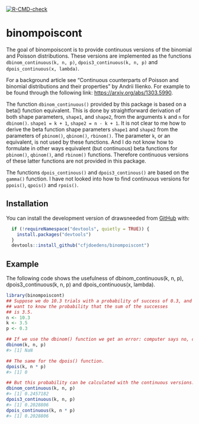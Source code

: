 
<!-- README.md is generated from README.Rmd. Please edit that file -->

<!-- badges: start -->
[![R-CMD-check](https://github.com/cfjdoedens/binompoiscont/actions/workflows/R-CMD-check.yaml/badge.svg)](https://github.com/cfjdoedens/binompoiscont/actions/workflows/R-CMD-check.yaml)
<!-- badges: end -->

# binompoiscont

The goal of binompoiscont is to provide continuous versions of the
binomial and Poisson distributions. These versions are implemented as
the functions `dbinom_continuous(k, n, p)`, `dpois3_continuous(k, n, p)`
and `dpois_continuous(x, lambda)`.

For a background article see “Continuous counterparts of Poisson and
binomial distributions and their properties” by Andrii Ilienko. For
example to be found through the following link:
<https://arxiv.org/abs/1303.5990>.

The function `dbinom_continuous()` provided by this package is based on
a beta() function equivalent. This is done by straightforward derivation
of both shape parameters, `shape1`, and `shape2`, from the arguments `k`
and `n` for `dbinom()`. `shape1 = k + 1`, `shape2 = n - k + 1`. It is
not clear to me how to derive the beta function shape parameters
`shape1` and `shape2` from the parameters of `pbinom()`, `qbinom()`,
`rbinom()`. The parameter `k`, or an equivalent, is not used by these
functions. And I do not know how to formulate in other ways equivalent
(but continuous) beta functions for `pbinom()`, `qbinom()`, and
`rbinom()` functions. Therefore continuous versions of these latter
functions are not provided in this package.

The functions `dpois_continous()` and `dpois3_continous()` are based on
the `gamma()` function. I have not looked into how to find continuous
versions for `ppois()`, `qpois()` and `rpois()`.

## Installation

You can install the development version of drawsneeded from
[GitHub](https://github.com/) with:

``` r
  if (!requireNamespace("devtools", quietly = TRUE)) {
    install.packages("devtools")
  }
  devtools::install_github("cfjdoedens/binompoiscont")
```

## Example

The following code shows the usefulness of dbinom_continuous(k, n, p),
dpois3_continuous(k, n, p) and dpois_continuous(x, lambda).

``` r
library(binompoiscont)
## Suppose we do 10.3 trials with a probability of success of 0.3, and we
## want to know the probability that the sum of the successes
## is 3.5.
n <- 10.3
k <- 3.5
p <- 0.3

## If we use the dbinom() function we get an error: computer says no, can't do this.
dbinom(k, n, p)
#> [1] NaN

## The same for the dpois() function.
dpois(k, n * p)
#> [1] 0

## But this probability can be calculated with the continuous versions.
dbinom_continuous(k, n, p)
#> [1] 0.2457182
dpois3_continuous(k, n, p)
#> [1] 0.2028806
dpois_continuous(k, n * p)
#> [1] 0.2028806
```
